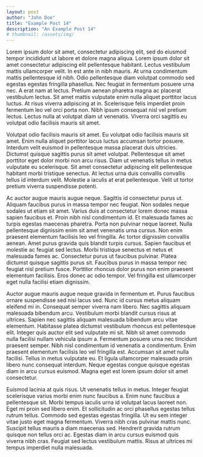 ```yaml
---
layout: post
author: "John Doe"
title: "Example Post 14"
description: "An Example Post 14"
# thumbnail: /assets/img/
---
```


Lorem ipsum dolor sit amet, consectetur adipiscing elit, sed do eiusmod tempor incididunt ut labore et dolore magna aliqua. Lorem ipsum dolor sit amet consectetur adipiscing elit pellentesque habitant. Lectus vestibulum mattis ullamcorper velit. In est ante in nibh mauris. At urna condimentum mattis pellentesque id nibh. Odio pellentesque diam volutpat commodo sed egestas egestas fringilla phasellus. Nec feugiat in fermentum posuere urna nec. A erat nam at lectus. Pretium aenean pharetra magna ac placerat vestibulum lectus. Sit amet mattis vulputate enim nulla aliquet porttitor lacus luctus. At risus viverra adipiscing at in. Scelerisque felis imperdiet proin fermentum leo vel orci porta non. Nibh ipsum consequat nisl vel pretium lectus. Lectus nulla at volutpat diam ut venenatis. Viverra orci sagittis eu volutpat odio facilisis mauris sit amet.

Volutpat odio facilisis mauris sit amet. Eu volutpat odio facilisis mauris sit amet. Enim nulla aliquet porttitor lacus luctus accumsan tortor posuere. Interdum velit euismod in pellentesque massa placerat duis ultricies. Dictumst quisque sagittis purus sit amet volutpat. Pellentesque sit amet porttitor eget dolor morbi non arcu risus. Diam ut venenatis tellus in metus vulputate eu scelerisque. Sit amet consectetur adipiscing elit pellentesque habitant morbi tristique senectus. At lectus urna duis convallis convallis tellus id interdum velit. Molestie a iaculis at erat pellentesque. Velit ut tortor pretium viverra suspendisse potenti.

Ac auctor augue mauris augue neque. Sagittis id consectetur purus ut. Aliquam faucibus purus in massa tempor nec feugiat. Non sodales neque sodales ut etiam sit amet. Varius duis at consectetur lorem donec massa sapien faucibus et. Proin nibh nisl condimentum id. Et malesuada fames ac turpis egestas maecenas pharetra. Porta non pulvinar neque laoreet. Nulla pellentesque dignissim enim sit amet venenatis urna cursus. Non enim praesent elementum facilisis leo vel fringilla. Ac tortor dignissim convallis aenean. Amet purus gravida quis blandit turpis cursus. Sapien faucibus et molestie ac feugiat sed lectus. Morbi tristique senectus et netus et malesuada fames ac. Consectetur purus ut faucibus pulvinar. Platea dictumst quisque sagittis purus sit. Faucibus purus in massa tempor nec feugiat nisl pretium fusce. Porttitor rhoncus dolor purus non enim praesent elementum facilisis. Eros donec ac odio tempor. Vel fringilla est ullamcorper eget nulla facilisi etiam dignissim.

Auctor augue mauris augue neque gravida in fermentum et. Purus faucibus ornare suspendisse sed nisi lacus sed. Nunc id cursus metus aliquam eleifend mi in. Consequat semper viverra nam libero. Nec sagittis aliquam malesuada bibendum arcu. Vestibulum morbi blandit cursus risus at ultrices. Sapien nec sagittis aliquam malesuada bibendum arcu vitae elementum. Habitasse platea dictumst vestibulum rhoncus est pellentesque elit. Integer quis auctor elit sed vulputate mi sit. Nibh sit amet commodo nulla facilisi nullam vehicula ipsum a. Fermentum posuere urna nec tincidunt praesent semper. Nibh nisl condimentum id venenatis a condimentum. Enim praesent elementum facilisis leo vel fringilla est. Accumsan sit amet nulla facilisi. Tellus in metus vulputate eu. Et ligula ullamcorper malesuada proin libero nunc consequat interdum. Neque egestas congue quisque egestas diam in arcu cursus euismod. Magna eget est lorem ipsum dolor sit amet consectetur.

Euismod lacinia at quis risus. Ut venenatis tellus in metus. Integer feugiat scelerisque varius morbi enim nunc faucibus a. Enim nunc faucibus a pellentesque sit. Morbi tempus iaculis urna id volutpat lacus laoreet non. Eget mi proin sed libero enim. Et sollicitudin ac orci phasellus egestas tellus rutrum tellus. Commodo sed egestas egestas fringilla. Ut eu sem integer vitae justo eget magna fermentum. Viverra nibh cras pulvinar mattis nunc. Suscipit tellus mauris a diam maecenas sed. Hendrerit gravida rutrum quisque non tellus orci ac. Egestas diam in arcu cursus euismod quis viverra nibh cras. Feugiat sed lectus vestibulum mattis. Risus at ultrices mi tempus imperdiet nulla malesuada.
